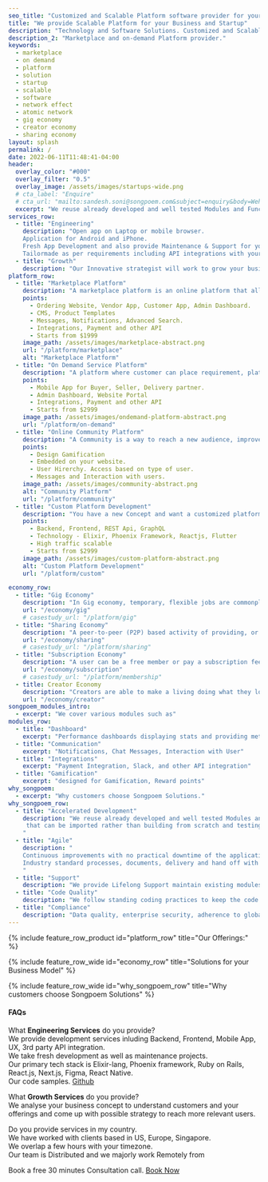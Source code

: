 ```yaml
---
seo_title: "Customized and Scalable Platform software provider for your Startup. Quickly build MVP."
title: "We provide Scalable Platform for your Business and Startup"
description: "Technology and Software Solutions. Customized and Scalable Platform provider for your Startup. We quickly build MVP so you completely focus on Product. Whitelabel with completely your branding. Marketplace platform, on-demand platform, customized platform. We provide solutions for trending startup concepts. Gig Economy, Subscription Economy and more."
description_2: "Marketplace and on-demand Platform provider."
keywords:
  - marketplace
  - on demand
  - platform
  - solution
  - startup
  - scalable
  - software
  - network effect
  - atomic network
  - gig economy
  - creator economy
  - sharing economy
layout: splash
permalink: /
date: 2022-06-11T11:48:41-04:00
header:
  overlay_color: "#000"
  overlay_filter: "0.5"
  overlay_image: /assets/images/startups-wide.png
  # cta_label: "Enquire"
  # cta_url: "mailto:sandesh.soni@songpoem.com&subject=enquiry&body=Wehomepage"
  excerpt: "We reuse already developed and well tested Modules and Functionalities, that can be imported rather than building from scratch and testing again."
services_row:
  - title: "Engineering"
    description: "Open app on Laptop or mobile browser.   
    Application for Android and iPhone.   
    Fresh App Development and also provide Maintenance & Support for your existing project.    
    Tailormade as per requirements including API integrations with your favourite app.   "
  - title: "Growth"
    description: "Our Innovative strategist will work to grow your business and revenue. Retain old customers longer and add new customers."
platform_row:
  - title: "Marketplace Platform"
    description: "A marketplace platform is an online platform that allows buyers and sellers to transact with each other. Sellers register themselves and list their products or services. Buyers browse, add to cart, place order."
    points:
      - Ordering Website, Vendor App, Customer App, Admin Dashboard. 
      - CMS, Product Templates
      - Messages, Notifications, Advanced Search.
      - Integrations, Payment and other API
      - Starts from $1999
    image_path: /assets/images/marketplace-abstract.png
    url: "/platform/marketplace"
    alt: "Marketplace Platform"
  - title: "On Demand Service Platform"
    description: "A platform where customer can place requirement, platform will get it from supplier and connect the service with a local driver that can pick up and deliver the order. Food, Grocery, Cab Transportation, Repair Service is an example."
    points:
      - Mobile App for Buyer, Seller, Delivery partner.
      - Admin Dashboard, Website Portal
      - Integrations, Payment and other API
      - Starts from $2999
    image_path: /assets/images/ondemand-platform-abstract.png
    url: "/platform/on-demand"
  - title: "Online Community Platform"
    description: "A Community is a way to reach a new audience, improve customer loyalty, gather user feedback, provide customer support, etc. User Hirerchy, premium users can get early access or premium features."
    points:
      - Design Gamification
      - Embedded on your website.
      - User Hirerchy. Access based on type of user.
      - Messages and Interaction with users.
    image_path: /assets/images/community-abstract.png
    alt: "Community Platform"
    url: "/platform/community"
  - title: "Custom Platform Development"
    description: "You have a new Concept and want a customized platform developed from scratch"
    points:
      - Backend, Frontend, REST Api, GraphQL
      - Technology - Elixir, Phoenix Framework, Reactjs, Flutter
      - High traffic scalable
      - Starts from $2999
    image_path: /assets/images/custom-platform-abstract.png
    alt: "Custom Platform Development"
    url: "/platform/custom"

economy_row:
  - title: "Gig Economy"
    description: "In Gig economy, temporary, flexible jobs are commonplace and companies tend to hire independent contractors and freelancers instead of full-time employees."
    url: "/economy/gig"
    # casestudy_url: "/platform/gig"
  - title: "Sharing Economy"
    description: "A peer-to-peer (P2P) based activity of providing, or sharing access to goods and services, usually short term."
    url: "/economy/sharing"
    # casestudy_url: "/platform/sharing"
  - title: "Subscription Economy"
    description: "A user can be a free member or pay a subscription fee to access premium services. The goal is to ensure member is using the platform for a long term."
    url: "/economy/subscription"
    # casestudy_url: "/platform/membership"
  - title: Creator Economy
    description: "Creators are able to make a living doing what they love - creating content. Whether it’s vlogging, gaming, or music, there’s a creator out there for everyone. And with the ability to directly connect with fans, the creator economy is only going to continue to grow."
    url: "/economy/creator"
songpoem_modules_intro: 
  - excerpt: "We cover various modules such as"
modules_row:
  - title: "Dashboard"
    excerpt: "Performance dashboards displaying stats and providing metadata for further analytics."
  - title: "Communication"
    excerpt: "Notifications, Chat Messages, Interaction with User"
  - title: "Integrations"
    excerpt: "Payment Integration, Slack, and other API integration"
  - title: "Gamification"
    excerpt: "designed for Gamification, Reward points"
why_songpoem:
  - excerpt: "Why customers choose Songpoem Solutions."
why_songpoem_row:
  - title: "Accelerated Development"
    description: "We reuse already developed and well tested Modules and Functionalities,
     that can be imported rather than building from scratch and testing again.
    "
  - title: "Agile"
    description: "
    Continuous improvements with no practical downtime of the application.
    Industry standard processes, documents, delivery and hand off with play book.
    "
  - title: "Support"
    description: "We provide Lifelong Support maintain existing modules and future additions."
  - title: "Code Quality"
    description: "We follow standing coding practices to keep the code Clean and Modular. We write unit tests and integration tests and maintain maximum code coverage."
  - title: "Compliance"
    description: "Data quality, enterprise security, adherence to global compliances - whatever relevant to your area."
---
```

<!-- {% include feature_row_wide id="intro" type="center" %} -->

<!-- {% include feature_row_wide id="services_row" title="Our Services" %} -->
{% include feature_row_product id="platform_row"
title="Our Offerings:" %}

{% include feature_row_wide id="economy_row"
title="Solutions for your Business Model" %}

<!-- We reuse already developed and well tested Modules and Functionalities, that can be imported rather than building from scratch and testing again.
{% include feature_row_wide id="modules_row" %} -->

<!-- Technologies we use
{% include feature_row_wide id="technology_row" %} -->
{% include feature_row_wide id="why_songpoem_row" title="Why customers choose Songpoem Solutions" %}

#### FAQs

What **Engineering Services** do you provide?  
We provide development services inluding Backend, Frontend, Mobile App, UX, 3rd party API integration.  
We take fresh development as well as maintenance projects.  
Our primary tech stack is Elixir-lang, Phoenix framework, Ruby on Rails, React.js, Next.js, Figma, React Native.  
Our code samples. [Github](https://github.com/orgs/SongpoemSol/repositories)

What **Growth Services** do you provide?  
We analyse your business concept to understand customers and your offerings and come up with possible strategy to reach more relevant users.

Do you provide services in my country.  
We have worked with clients based in US, Europe, Singapore.  
We overlap a few hours with your timezone.  
Our team is Distributed and we majorly work Remotely from

Book a free 30 minutes Consultation call.  [Book Now](mailto:sandesh.soni@songpoem.com)
